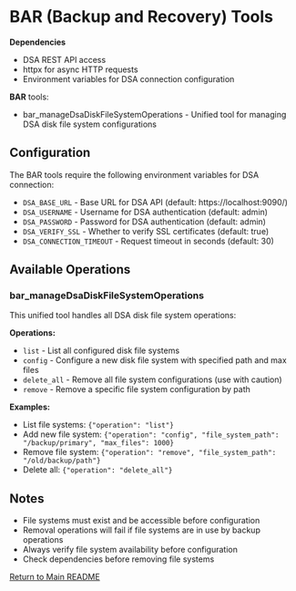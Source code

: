 # BAR (Backup and Recovery) Tools

**Dependencies**

- DSA REST API access
- httpx for async HTTP requests
- Environment variables for DSA connection configuration

**BAR** tools:

- bar_manageDsaDiskFileSystemOperations - Unified tool for managing DSA disk file system configurations

## Configuration

The BAR tools require the following environment variables for DSA connection:

- `DSA_BASE_URL` - Base URL for DSA API (default: https://localhost:9090/)
- `DSA_USERNAME` - Username for DSA authentication (default: admin)
- `DSA_PASSWORD` - Password for DSA authentication (default: admin)
- `DSA_VERIFY_SSL` - Whether to verify SSL certificates (default: true)
- `DSA_CONNECTION_TIMEOUT` - Request timeout in seconds (default: 30)

## Available Operations

### bar_manageDsaDiskFileSystemOperations

This unified tool handles all DSA disk file system operations:

**Operations:**
- `list` - List all configured disk file systems
- `config` - Configure a new disk file system with specified path and max files
- `delete_all` - Remove all file system configurations (use with caution)
- `remove` - Remove a specific file system configuration by path

**Examples:**
- List file systems: `{"operation": "list"}`
- Add new file system: `{"operation": "config", "file_system_path": "/backup/primary", "max_files": 1000}`
- Remove file system: `{"operation": "remove", "file_system_path": "/old/backup/path"}`
- Delete all: `{"operation": "delete_all"}`

## Notes

- File systems must exist and be accessible before configuration
- Removal operations will fail if file systems are in use by backup operations
- Always verify file system availability before configuration
- Check dependencies before removing file systems

[Return to Main README](../../../../README.md)
